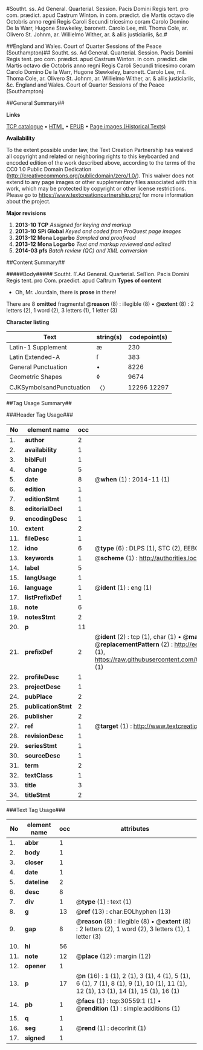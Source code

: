 #Southt. ss. Ad General. Quarterial. Session. Pacis Domini Regis tent. pro com. prædict. apud Castrum Winton. in com. prædict. die Martis octavo die Octobris anno regni Regis Caroli Secundi tricesimo coram Carolo Domino De la Warr, Hugone Stewkeley, baronett. Carolo Lee, mil. Thoma Cole, ar. Olivero St. Johnm, ar. Willielmo Wither, ar. & aliis justiciariis, &c.#

##England and Wales. Court of Quarter Sessions of the Peace (Southampton)##
Southt. ss. Ad General. Quarterial. Session. Pacis Domini Regis tent. pro com. prædict. apud Castrum Winton. in com. prædict. die Martis octavo die Octobris anno regni Regis Caroli Secundi tricesimo coram Carolo Domino De la Warr, Hugone Stewkeley, baronett. Carolo Lee, mil. Thoma Cole, ar. Olivero St. Johnm, ar. Willielmo Wither, ar. & aliis justiciariis, &c.
England and Wales. Court of Quarter Sessions of the Peace (Southampton)

##General Summary##

**Links**

[TCP catalogue](http://www.ota.ox.ac.uk/tcp/)  • 
[HTML](http://tei.it.ox.ac.uk/tcp/Texts-HTML/free/A26/A26319.html)  • 
[EPUB](http://tei.it.ox.ac.uk/tcp/Texts-EPUB/free/A26/A26319.epub) • 
[Page images (Historical Texts)](https://historicaltexts.jisc.ac.uk/eebo-99826167e)

**Availability**

To the extent possible under law, the Text Creation Partnership has waived all copyright and related or neighboring rights to this keyboarded and encoded edition of the work described above, according to the terms of the CC0 1.0 Public Domain Dedication (http://creativecommons.org/publicdomain/zero/1.0/). This waiver does not extend to any page images or other supplementary files associated with this work, which may be protected by copyright or other license restrictions. Please go to https://www.textcreationpartnership.org/ for more information about the project.

**Major revisions**

1. __2013-10__ __TCP__ *Assigned for keying and markup*
1. __2013-10__ __SPi Global__ *Keyed and coded from ProQuest page images*
1. __2013-12__ __Mona Logarbo__ *Sampled and proofread*
1. __2013-12__ __Mona Logarbo__ *Text and markup reviewed and edited*
1. __2014-03__ __pfs__ *Batch review (QC) and XML conversion*

##Content Summary##

#####Body#####
Southt. ſſ.Ad General. Quarterial. Seſſion. Pacis Domini Regis tent. pro Com. praedict. apud Caſtrum
**Types of content**

  * Oh, Mr. Jourdain, there is **prose** in there!

There are 8 **omitted** fragments! 
 @__reason__ (8) : illegible (8)  •  @__extent__ (8) : 2 letters (2), 1 word (2), 3 letters (1), 1 letter (3)

**Character listing**


|Text|string(s)|codepoint(s)|
|---|---|---|
|Latin-1 Supplement|æ|230|
|Latin Extended-A|ſ|383|
|General Punctuation|•|8226|
|Geometric Shapes|◊|9674|
|CJKSymbolsandPunctuation|〈〉|12296 12297|

##Tag Usage Summary##

###Header Tag Usage###

|No|element name|occ|attributes|
|---|---|---|---|
|1.|__author__|2||
|2.|__availability__|1||
|3.|__biblFull__|1||
|4.|__change__|5||
|5.|__date__|8| @__when__ (1) : 2014-11 (1)|
|6.|__edition__|1||
|7.|__editionStmt__|1||
|8.|__editorialDecl__|1||
|9.|__encodingDesc__|1||
|10.|__extent__|2||
|11.|__fileDesc__|1||
|12.|__idno__|6| @__type__ (6) : DLPS (1), STC (2), EEBO-CITATION (1), PROQUEST (1), VID (1)|
|13.|__keywords__|1| @__scheme__ (1) : http://authorities.loc.gov/ (1)|
|14.|__label__|5||
|15.|__langUsage__|1||
|16.|__language__|1| @__ident__ (1) : eng (1)|
|17.|__listPrefixDef__|1||
|18.|__note__|6||
|19.|__notesStmt__|2||
|20.|__p__|11||
|21.|__prefixDef__|2| @__ident__ (2) : tcp (1), char (1)  •  @__matchPattern__ (2) : ([0-9\-]+):([0-9IVX]+) (1), (.+) (1)  •  @__replacementPattern__ (2) : http://eebo.chadwyck.com/downloadtiff?vid=$1&page=$2 (1), https://raw.githubusercontent.com/textcreationpartnership/Texts/master/tcpchars.xml#$1 (1)|
|22.|__profileDesc__|1||
|23.|__projectDesc__|1||
|24.|__pubPlace__|2||
|25.|__publicationStmt__|2||
|26.|__publisher__|2||
|27.|__ref__|1| @__target__ (1) : http://www.textcreationpartnership.org/docs/. (1)|
|28.|__revisionDesc__|1||
|29.|__seriesStmt__|1||
|30.|__sourceDesc__|1||
|31.|__term__|2||
|32.|__textClass__|1||
|33.|__title__|3||
|34.|__titleStmt__|2||


###Text Tag Usage###

|No|element name|occ|attributes|
|---|---|---|---|
|1.|__abbr__|1||
|2.|__body__|1||
|3.|__closer__|1||
|4.|__date__|1||
|5.|__dateline__|2||
|6.|__desc__|8||
|7.|__div__|1| @__type__ (1) : text (1)|
|8.|__g__|13| @__ref__ (13) : char:EOLhyphen (13)|
|9.|__gap__|8| @__reason__ (8) : illegible (8)  •  @__extent__ (8) : 2 letters (2), 1 word (2), 3 letters (1), 1 letter (3)|
|10.|__hi__|56||
|11.|__note__|12| @__place__ (12) : margin (12)|
|12.|__opener__|1||
|13.|__p__|17| @__n__ (16) : 1 (1), 2 (1), 3 (1), 4 (1), 5 (1), 6 (1), 7 (1), 8 (1), 9 (1), 10 (1), 11 (1), 12 (1), 13 (1), 14 (1), 15 (1), 16 (1)|
|14.|__pb__|1| @__facs__ (1) : tcp:30559:1 (1)  •  @__rendition__ (1) : simple:additions (1)|
|15.|__q__|1||
|16.|__seg__|1| @__rend__ (1) : decorInit (1)|
|17.|__signed__|1||
